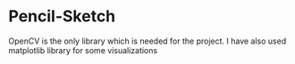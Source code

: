 # Pencil-Sketch

OpenCV is the only library which is needed for the project.
I have also used matplotlib library for some visualizations
